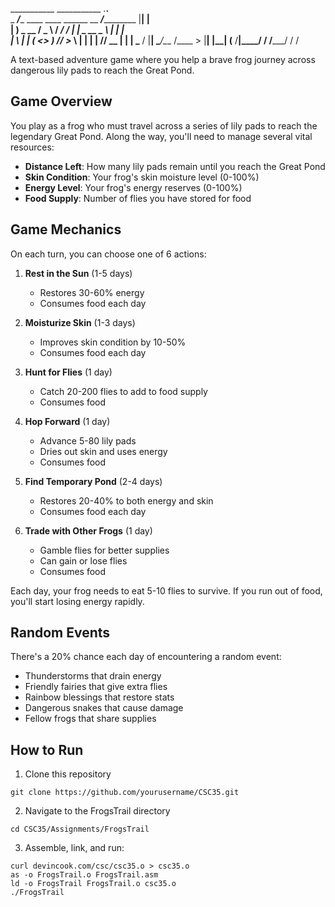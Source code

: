 ___________                            ___________             .__.__   
\_   _____/______  ____   ____  ______ \__    ___/___________  |__|  |  
 |    __) \_  __ \/  _ \ / ___\/  ___/   |    |  \_  __ \__  \ |  |  |  
 |     \   |  | \(  <_> ) /_/  >___ \    |    |   |  | \// __ \|  |  |__
 \___  /   |__|   \____/\___  /____  >   |____|   |__|  (____  /__|____/
     \/                /_____/     \/                        \/         


A text-based adventure game where you help a brave frog journey across dangerous lily pads to reach the Great Pond.

## Game Overview

You play as a frog who must travel across a series of lily pads to reach the legendary Great Pond. Along the way, you'll need to manage several vital resources:

- **Distance Left**: How many lily pads remain until you reach the Great Pond
- **Skin Condition**: Your frog's skin moisture level (0-100%)
- **Energy Level**: Your frog's energy reserves (0-100%)
- **Food Supply**: Number of flies you have stored for food

## Game Mechanics

On each turn, you can choose one of 6 actions:

1. **Rest in the Sun** (1-5 days)
   - Restores 30-60% energy
   - Consumes food each day

2. **Moisturize Skin** (1-3 days)
   - Improves skin condition by 10-50%
   - Consumes food each day

3. **Hunt for Flies** (1 day)
   - Catch 20-200 flies to add to food supply
   - Consumes food

4. **Hop Forward** (1 day)
   - Advance 5-80 lily pads
   - Dries out skin and uses energy
   - Consumes food

5. **Find Temporary Pond** (2-4 days)
   - Restores 20-40% to both energy and skin
   - Consumes food each day

6. **Trade with Other Frogs** (1 day)
   - Gamble flies for better supplies
   - Can gain or lose flies
   - Consumes food

Each day, your frog needs to eat 5-10 flies to survive. If you run out of food, you'll start losing energy rapidly.

## Random Events

There's a 20% chance each day of encountering a random event:
- Thunderstorms that drain energy
- Friendly fairies that give extra flies
- Rainbow blessings that restore stats
- Dangerous snakes that cause damage
- Fellow frogs that share supplies

## How to Run

1. Clone this repository

```
git clone https://github.com/yourusername/CSC35.git
```

2. Navigate to the FrogsTrail directory

```
cd CSC35/Assignments/FrogsTrail
```

3. Assemble, link, and run:

```
curl devincook.com/csc/csc35.o > csc35.o
as -o FrogsTrail.o FrogsTrail.asm
ld -o FrogsTrail FrogsTrail.o csc35.o
./FrogsTrail
```
